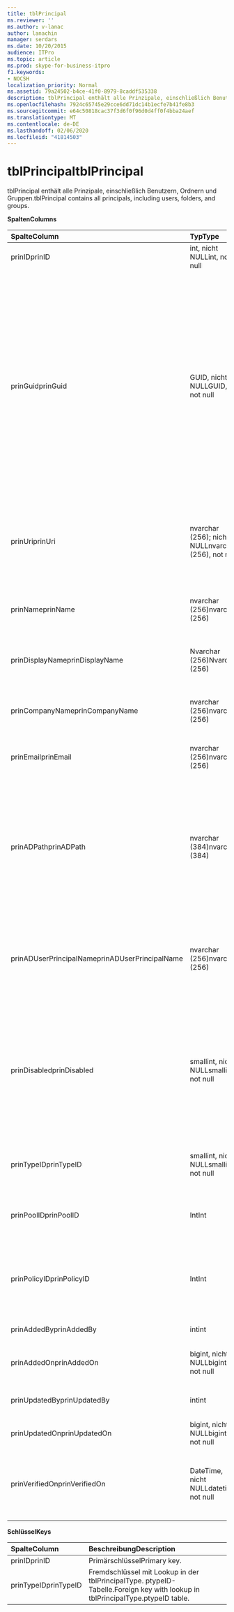```yaml
---
title: tblPrincipal
ms.reviewer: ''
ms.author: v-lanac
author: lanachin
manager: serdars
ms.date: 10/20/2015
audience: ITPro
ms.topic: article
ms.prod: skype-for-business-itpro
f1.keywords:
- NOCSH
localization_priority: Normal
ms.assetid: 79a24502-b4ce-41f0-8979-8caddf535338
description: tblPrincipal enthält alle Prinzipale, einschließlich Benutzern, Ordnern und Gruppen.
ms.openlocfilehash: 7924c65745e29cce6dd71dc14b1ecfe7b41fe8b3
ms.sourcegitcommit: e64c50818cac37f3d6f0f96d0d4ff0f4bba24aef
ms.translationtype: MT
ms.contentlocale: de-DE
ms.lasthandoff: 02/06/2020
ms.locfileid: "41814503"
---
```

# <a name="tblprincipal"></a><span data-ttu-id="19ee3-103">tblPrincipal</span><span class="sxs-lookup"><span data-stu-id="19ee3-103">tblPrincipal</span></span>
 
<span data-ttu-id="19ee3-104">tblPrincipal enthält alle Prinzipale, einschließlich Benutzern, Ordnern und Gruppen.</span><span class="sxs-lookup"><span data-stu-id="19ee3-104">tblPrincipal contains all principals, including users, folders, and groups.</span></span>
  
<span data-ttu-id="19ee3-105">**Spalten**</span><span class="sxs-lookup"><span data-stu-id="19ee3-105">**Columns**</span></span>

|<span data-ttu-id="19ee3-106">**Spalte**</span><span class="sxs-lookup"><span data-stu-id="19ee3-106">**Column**</span></span>|<span data-ttu-id="19ee3-107">**Typ**</span><span class="sxs-lookup"><span data-stu-id="19ee3-107">**Type**</span></span>|<span data-ttu-id="19ee3-108">**Beschreibung**</span><span class="sxs-lookup"><span data-stu-id="19ee3-108">**Description**</span></span>|
|:-----|:-----|:-----|
|<span data-ttu-id="19ee3-109">prinID</span><span class="sxs-lookup"><span data-stu-id="19ee3-109">prinID</span></span>  <br/> |<span data-ttu-id="19ee3-110">int, nicht NULL</span><span class="sxs-lookup"><span data-stu-id="19ee3-110">int, not null</span></span>  <br/> |<span data-ttu-id="19ee3-111">Prinzipal-ID.</span><span class="sxs-lookup"><span data-stu-id="19ee3-111">Principal ID.</span></span>  <br/> |
|<span data-ttu-id="19ee3-112">prinGuid</span><span class="sxs-lookup"><span data-stu-id="19ee3-112">prinGuid</span></span>  <br/> |<span data-ttu-id="19ee3-113">GUID, nicht NULL</span><span class="sxs-lookup"><span data-stu-id="19ee3-113">GUID, not null</span></span>  <br/> |<span data-ttu-id="19ee3-114">Prinzipal-GUID.</span><span class="sxs-lookup"><span data-stu-id="19ee3-114">Principal GUID.</span></span> <span data-ttu-id="19ee3-115">Dies wird im Allgemeinen als alternativer Primärschlüssel verwendet, da dessen Bedeutung in den Bereich der Active Directory-Domänendienste überschritten wird.</span><span class="sxs-lookup"><span data-stu-id="19ee3-115">This is broadly used as an alternate primary key because its meaning crosses over into the Active Directory Domain Services space.</span></span> <span data-ttu-id="19ee3-116">(Die GUID für einen zwischengespeicherten Prinzipal entspricht der entsprechenden GUID des Active Directory-Objekts.)</span><span class="sxs-lookup"><span data-stu-id="19ee3-116">(The GUID for a cached principal is equal to the corresponding Active Directory object GUID.)</span></span>  <br/> |
|<span data-ttu-id="19ee3-117">prinUri</span><span class="sxs-lookup"><span data-stu-id="19ee3-117">prinUri</span></span>  <br/> |<span data-ttu-id="19ee3-118">nvarchar (256); nicht NULL</span><span class="sxs-lookup"><span data-stu-id="19ee3-118">nvarchar (256), not null</span></span>  <br/> |<span data-ttu-id="19ee3-119">Prinzipal-URI.</span><span class="sxs-lookup"><span data-stu-id="19ee3-119">Principal URI.</span></span> <span data-ttu-id="19ee3-120">Das SIP-Schema wird für Benutzer verwendet, und MA-GRP wird für fast alles andere verwendet.</span><span class="sxs-lookup"><span data-stu-id="19ee3-120">The SIP scheme is used for users, and ma-grp is used for almost everything else.</span></span>  <br/> |
|<span data-ttu-id="19ee3-121">prinName</span><span class="sxs-lookup"><span data-stu-id="19ee3-121">prinName</span></span>  <br/> |<span data-ttu-id="19ee3-122">nvarchar (256)</span><span class="sxs-lookup"><span data-stu-id="19ee3-122">nvarchar (256)</span></span>  <br/> |<span data-ttu-id="19ee3-123">Allgemeiner Name</span><span class="sxs-lookup"><span data-stu-id="19ee3-123">Common name.</span></span> <span data-ttu-id="19ee3-124">Wird nur von Benutzertypen verwendet.</span><span class="sxs-lookup"><span data-stu-id="19ee3-124">Used only by user types.</span></span>  <br/> |
|<span data-ttu-id="19ee3-125">prinDisplayName</span><span class="sxs-lookup"><span data-stu-id="19ee3-125">prinDisplayName</span></span>  <br/> |<span data-ttu-id="19ee3-126">Nvarchar (256)</span><span class="sxs-lookup"><span data-stu-id="19ee3-126">Nvarchar (256)</span></span>  <br/> |<span data-ttu-id="19ee3-127">Anzeigename</span><span class="sxs-lookup"><span data-stu-id="19ee3-127">Display name.</span></span> <span data-ttu-id="19ee3-128">Wird nur von Benutzertypen verwendet.</span><span class="sxs-lookup"><span data-stu-id="19ee3-128">Used only by user types.</span></span>  <br/> |
|<span data-ttu-id="19ee3-129">prinCompanyName</span><span class="sxs-lookup"><span data-stu-id="19ee3-129">prinCompanyName</span></span>  <br/> |<span data-ttu-id="19ee3-130">nvarchar (256)</span><span class="sxs-lookup"><span data-stu-id="19ee3-130">nvarchar (256)</span></span>  <br/> |<span data-ttu-id="19ee3-131">Name des Unternehmens.</span><span class="sxs-lookup"><span data-stu-id="19ee3-131">Company name.</span></span> <span data-ttu-id="19ee3-132">Wird nur von Benutzertypen verwendet.</span><span class="sxs-lookup"><span data-stu-id="19ee3-132">Used only by user types.</span></span>  <br/> |
|<span data-ttu-id="19ee3-133">prinEmail</span><span class="sxs-lookup"><span data-stu-id="19ee3-133">prinEmail</span></span>  <br/> |<span data-ttu-id="19ee3-134">nvarchar (256)</span><span class="sxs-lookup"><span data-stu-id="19ee3-134">nvarchar (256)</span></span>  <br/> |<span data-ttu-id="19ee3-135">E-Mail.</span><span class="sxs-lookup"><span data-stu-id="19ee3-135">Email.</span></span> <span data-ttu-id="19ee3-136">Wird nur von Benutzertypen verwendet.</span><span class="sxs-lookup"><span data-stu-id="19ee3-136">Used only by user types.</span></span>  <br/> |
|<span data-ttu-id="19ee3-137">prinADPath</span><span class="sxs-lookup"><span data-stu-id="19ee3-137">prinADPath</span></span>  <br/> |<span data-ttu-id="19ee3-138">nvarchar (384)</span><span class="sxs-lookup"><span data-stu-id="19ee3-138">nvarchar (384)</span></span>  <br/> |<span data-ttu-id="19ee3-139">Der Domänenname des Active Directory-Objekts, in dem der Prinzipal eine zwischengespeicherte Version von ist.</span><span class="sxs-lookup"><span data-stu-id="19ee3-139">Domain name of the Active Directory object that the principal is a cached version of.</span></span> <span data-ttu-id="19ee3-140">Kann NULL für Typen sein, die keine Active Directory-Objekte (wie Systembenutzer) sind.</span><span class="sxs-lookup"><span data-stu-id="19ee3-140">Can be Null for types that are not Active Directory objects (such as system users).</span></span>  <br/> |
|<span data-ttu-id="19ee3-141">prinADUserPrincipalName</span><span class="sxs-lookup"><span data-stu-id="19ee3-141">prinADUserPrincipalName</span></span>  <br/> |<span data-ttu-id="19ee3-142">nvarchar (256)</span><span class="sxs-lookup"><span data-stu-id="19ee3-142">nvarchar (256)</span></span>  <br/> |<span data-ttu-id="19ee3-143">Benutzerprinzipalname (User Principal Name, UPN) des Benutzers.</span><span class="sxs-lookup"><span data-stu-id="19ee3-143">User's user principal name (UPN).</span></span> <span data-ttu-id="19ee3-144">Wird nur von normalen Benutzertypen verwendet.</span><span class="sxs-lookup"><span data-stu-id="19ee3-144">Used only by regular user types.</span></span>  <br/> |
|<span data-ttu-id="19ee3-145">prinDisabled</span><span class="sxs-lookup"><span data-stu-id="19ee3-145">prinDisabled</span></span>  <br/> |<span data-ttu-id="19ee3-146">smallint, nicht NULL</span><span class="sxs-lookup"><span data-stu-id="19ee3-146">smallint, not null</span></span>  <br/> | <span data-ttu-id="19ee3-147">0: Principal ist aktiv.</span><span class="sxs-lookup"><span data-stu-id="19ee3-147">0: Principal is active.</span></span> <br/>  <span data-ttu-id="19ee3-148">1: Principal ist deaktiviert, da die SIP-Funktionen des Benutzers deaktiviert sind.</span><span class="sxs-lookup"><span data-stu-id="19ee3-148">1: Principal is disabled because user's SIP capabilities are disabled.</span></span> <br/>  <span data-ttu-id="19ee3-149">2: Principal wird gelöscht, weil das zugeordnete anzeigen Objekt gelöscht wurde.</span><span class="sxs-lookup"><span data-stu-id="19ee3-149">2: Principal is deleted because associated AD object has been deleted.</span></span> <br/> |
|<span data-ttu-id="19ee3-150">prinTypeID</span><span class="sxs-lookup"><span data-stu-id="19ee3-150">prinTypeID</span></span>  <br/> |<span data-ttu-id="19ee3-151">smallint, nicht NULL</span><span class="sxs-lookup"><span data-stu-id="19ee3-151">smallint, not null</span></span>  <br/> |<span data-ttu-id="19ee3-152">Principal Type (aus tblPrincipalType-Tabelle).</span><span class="sxs-lookup"><span data-stu-id="19ee3-152">Principal type (from tblPrincipalType table).</span></span>  <br/> |
|<span data-ttu-id="19ee3-153">prinPoolID</span><span class="sxs-lookup"><span data-stu-id="19ee3-153">prinPoolID</span></span>  <br/> |<span data-ttu-id="19ee3-154">Int</span><span class="sxs-lookup"><span data-stu-id="19ee3-154">Int</span></span>  <br/> |<span data-ttu-id="19ee3-155">Skype for Business-Client Poolzuordnung für den Prinzipal.</span><span class="sxs-lookup"><span data-stu-id="19ee3-155">Skype for Business client pool assignment for the principal.</span></span>  <br/> |
|<span data-ttu-id="19ee3-156">prinPolicyID</span><span class="sxs-lookup"><span data-stu-id="19ee3-156">prinPolicyID</span></span>  <br/> |<span data-ttu-id="19ee3-157">Int</span><span class="sxs-lookup"><span data-stu-id="19ee3-157">Int</span></span>  <br/> |<span data-ttu-id="19ee3-158">Server Richtlinienwert des beständigen Chats für Benutzer, wenn die Kategorie-typrichtlinie vorhanden ist.</span><span class="sxs-lookup"><span data-stu-id="19ee3-158">Persistent Chat Server policy value for user, if tag type policy is present.</span></span>  <br/> |
|<span data-ttu-id="19ee3-159">prinAddedBy</span><span class="sxs-lookup"><span data-stu-id="19ee3-159">prinAddedBy</span></span>  <br/> |<span data-ttu-id="19ee3-160">int</span><span class="sxs-lookup"><span data-stu-id="19ee3-160">int</span></span>  <br/> |<span data-ttu-id="19ee3-161">Prinzipal-ID des Erstellers.</span><span class="sxs-lookup"><span data-stu-id="19ee3-161">Principal ID of the creator.</span></span>  <br/> |
|<span data-ttu-id="19ee3-162">prinAddedOn</span><span class="sxs-lookup"><span data-stu-id="19ee3-162">prinAddedOn</span></span>  <br/> |<span data-ttu-id="19ee3-163">bigint, nicht NULL</span><span class="sxs-lookup"><span data-stu-id="19ee3-163">bigint, not null</span></span>  <br/> |<span data-ttu-id="19ee3-164">Zeitstempel für die Erstellungszeit.</span><span class="sxs-lookup"><span data-stu-id="19ee3-164">Time stamp for the creation time.</span></span>  <br/> |
|<span data-ttu-id="19ee3-165">prinUpdatedBy</span><span class="sxs-lookup"><span data-stu-id="19ee3-165">prinUpdatedBy</span></span>  <br/> |<span data-ttu-id="19ee3-166">int</span><span class="sxs-lookup"><span data-stu-id="19ee3-166">int</span></span>  <br/> |<span data-ttu-id="19ee3-167">Die ID des Prinzipals, der diesen zuletzt aktualisiert hat.</span><span class="sxs-lookup"><span data-stu-id="19ee3-167">ID of the principal that last updated this.</span></span>  <br/> |
|<span data-ttu-id="19ee3-168">prinUpdatedOn</span><span class="sxs-lookup"><span data-stu-id="19ee3-168">prinUpdatedOn</span></span>  <br/> |<span data-ttu-id="19ee3-169">bigint, nicht NULL</span><span class="sxs-lookup"><span data-stu-id="19ee3-169">bigint, not null</span></span>  <br/> |<span data-ttu-id="19ee3-170">Zeitstempel für das letzte Update.</span><span class="sxs-lookup"><span data-stu-id="19ee3-170">Time stamp for the last update.</span></span>  <br/> |
|<span data-ttu-id="19ee3-171">prinVerifiedOn</span><span class="sxs-lookup"><span data-stu-id="19ee3-171">prinVerifiedOn</span></span>  <br/> |<span data-ttu-id="19ee3-172">DateTime, nicht NULL</span><span class="sxs-lookup"><span data-stu-id="19ee3-172">datetime, not null</span></span>  <br/> |<span data-ttu-id="19ee3-173">Datum und Uhrzeit der letzten Aktualisierung der Active Directory-Synchronisierung für den Prinzipal.</span><span class="sxs-lookup"><span data-stu-id="19ee3-173">Date and time of the last Active Directory Sync refresh for the principal.</span></span>  <br/> |
   
<span data-ttu-id="19ee3-174">**Schlüssel**</span><span class="sxs-lookup"><span data-stu-id="19ee3-174">**Keys**</span></span>

|<span data-ttu-id="19ee3-175">**Spalte**</span><span class="sxs-lookup"><span data-stu-id="19ee3-175">**Column**</span></span>|<span data-ttu-id="19ee3-176">**Beschreibung**</span><span class="sxs-lookup"><span data-stu-id="19ee3-176">**Description**</span></span>|
|:-----|:-----|
|<span data-ttu-id="19ee3-177">prinID</span><span class="sxs-lookup"><span data-stu-id="19ee3-177">prinID</span></span>  <br/> |<span data-ttu-id="19ee3-178">Primärschlüssel</span><span class="sxs-lookup"><span data-stu-id="19ee3-178">Primary key.</span></span>  <br/> |
|<span data-ttu-id="19ee3-179">prinTypeID</span><span class="sxs-lookup"><span data-stu-id="19ee3-179">prinTypeID</span></span>  <br/> |<span data-ttu-id="19ee3-180">Fremdschlüssel mit Lookup in der tblPrincipalType. ptypeID-Tabelle.</span><span class="sxs-lookup"><span data-stu-id="19ee3-180">Foreign key with lookup in tblPrincipalType.ptypeID table.</span></span>  <br/> |
   

